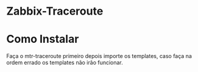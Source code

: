 # Zabbix-Traceroute

# Como Instalar


Faça o mtr-traceroute primeiro depois importe os templates, caso faça na ordem errado os templates não irão funcionar.
